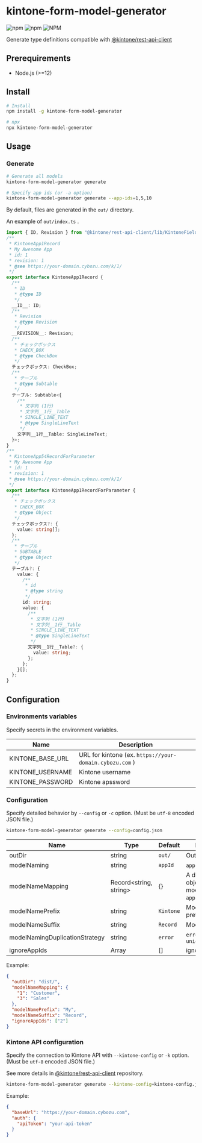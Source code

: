 # kintone-form-model-generator

![npm](https://img.shields.io/npm/v/kintone-form-model-generator) ![npm](https://img.shields.io/npm/dt/kintone-form-model-generator) ![NPM](https://img.shields.io/npm/l/kintone-form-model-generator)

Generate type definitions compatible with [@kintone/rest-api-client](https://github.com/kintone/js-sdk/tree/master/packages/rest-api-client#readme)

## Prerequirements

- Node.js (>=12)

## Install

```sh
# Install
npm install -g kintone-form-model-generator

# npx
npx kintone-form-model-generator
```

## Usage

### Generate

```sh
# Generate all models
kintone-form-model-generator generate

# Specify app ids (or -a option)
kintone-form-model-generator generate --app-ids=1,5,10
```

By default, files are generated in the `out/` directory.

An example of `out/index.ts` .

```ts:index.ts
import { ID, Revision } from "@kintone/rest-api-client/lib/KintoneFields/types/field";
/**
 * KintoneApp1Record
 * My Awesome App
 * id: 1
 * revision: 1
 * @see https://your-domain.cybozu.com/k/1/
 */
export interface KintoneApp1Record {
  /**
   * ID
   * @type ID
   */
  __ID__: ID;
  /**
   * Revision
   * @type Revision
   */
  __REVISION__: Revision;
  /**
   * チェックボックス
   * CHECK_BOX
   * @type CheckBox
   */
  チェックボックス: CheckBox;
  /**
   * テーブル
   * @type Subtable
   */
  テーブル: Subtable<{
    /**
     * 文字列 (1行)
     * 文字列__1行__Table
     * SINGLE_LINE_TEXT
     * @type SingleLineText
     */
    文字列__1行__Table: SingleLineText;
  }>;
}
/**
 * KintoneApp54RecordForParameter
 * My Awesome App
 * id: 1
 * revision: 1
 * @see https://your-domain.cybozu.com/k/1/
 */
export interface KintoneApp1RecordForParameter {
  /**
   * チェックボックス
   * CHECK_BOX
   * @type Object
   */
  チェックボックス?: {
    value: string[];
  };
  /**
   * テーブル
   * SUBTABLE
   * @type Object
   */
  テーブル?: {
    value: {
      /**
       * id
       * @type string
       */
      id: string;
      value: {
        /**
         * 文字列 (1行)
         * 文字列__1行__Table
         * SINGLE_LINE_TEXT
         * @type SingleLineText
         */
        文字列__1行__Table?: {
          value: string;
        };
      };
    }[];
  };
}
```

## Configuration

### Environments variables

Specify secrets in the environment variables.

| Name             | Description                                             |
| ---------------- | ------------------------------------------------------- |
| KINTONE_BASE_URL | URL for kintone (ex. `https://your-domain.cybozu.com` ) |
| KINTONE_USERNAME | Kintone username                                        |
| KINTONE_PASSWORD | Kintone apssword                                        |

### Configuration

Specify detailed behavior by `--config` or `-c` option. (Must be `utf-8` encoded JSON file.)

```sh
kintone-form-model-generator generate --config=config.json
```

| Name                           | Type                   | Default   | Description                                                   |
| ------------------------------ | ---------------------- | --------- | ------------------------------------------------------------- |
| outDir                         | string                 | `out/`    | Output directory                                              |
| modelNaming                    | string                 | `appId`   | `appId` or `appCode`                                          |
| modelNameMapping               | Record<string, string> | {}        | A dictionary object with a model name using `appId` as a key. |
| modelNamePrefix                | string                 | `Kintone` | Model name prefix                                             |
| modelNameSuffix                | string                 | `Record`  | Model name suffix                                             |
| modelNamingDuplicationStrategy | string                 | `error`   | `error` or `skip` or `uniquifyWithAppId`                      |
| ignoreAppIds                   | Array<string>          | []        | ignore app id list                                            |

Example:

```json
{
  "outDir": "dist/",
  "modelNameMapping": {
    "1": "Customer",
    "3": "Sales"
  },
  "modelNamePrefix": "My",
  "modelNameSuffix": "Record",
  "ignoreAppIds": ["2"]
}
```

### Kintone API configuration

Specify the connection to Kintone API with `--kintone-config` or `-k` option. (Must be `utf-8` encoded JSON file.)

See more details in [@kintone/rest-api-client](https://github.com/kintone/js-sdk/tree/master/packages/rest-api-client#parameters-for-kintonerestapiclient) repository.

```sh
kintone-form-model-generator generate --kintone-config=kintone-config.json
```

Example:

```json
{
  "baseUrl": "https://your-domain.cybozu.com",
  "auth": {
    "apiToken": "your-api-token"
  }
}
```
